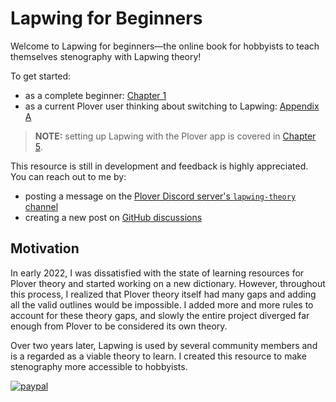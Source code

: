 # Lapwing for Beginners

Welcome to Lapwing for beginners—the online book for hobbyists to teach themselves stenography with Lapwing theory!

To get started:

* as a complete beginner: [Chapter 1](Chapter-01.md)
* as a current Plover user thinking about switching to Lapwing: [Appendix A](Appendix-A.md)

> **NOTE:** setting up Lapwing with the Plover app is covered in [Chapter 5](Chapter-05.md).

This resource is still in development and feedback is highly appreciated. You can reach out to me by:

* posting a message on the [Plover Discord server's <code class="code-mono">lapwing-theory</code> channel](https://discord.gg/rvKuMeem7k)
* creating a new post on [GitHub discussions](https://github.com/aerickt/lapwing-for-beginners/discussions/new/choose)

## Motivation

In early 2022, I was dissatisfied with the state of learning resources for Plover theory and started working on a new dictionary. However, throughout this process, I realized that Plover theory itself had many gaps and adding all the valid outlines would be impossible. I added more and more rules to account for these theory gaps, and slowly the entire project diverged far enough from Plover to be considered its own theory.

Over two years later, Lapwing is used by several community members and is a regarded as a viable theory to learn. I created this resource to make stenography more accessible to hobbyists.

[![paypal](https://img.shields.io/badge/-Buy%20me%20a%20coffee%20%3AD-informational?logo=paypal)](https://www.paypal.com/donate/?hosted_button_id=VNMUULBPTQGMC)
